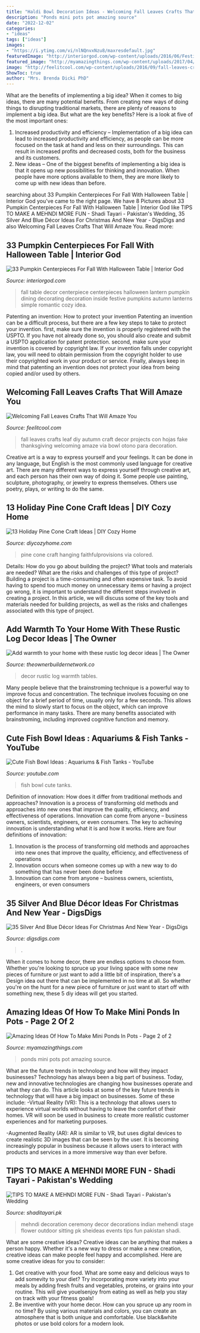 ```yaml
---
title: "Haldi Bowl Decoration Ideas - Welcoming Fall Leaves Crafts That Will Amaze You"
description: "Ponds mini pots pot amazing source"
date: "2022-12-02"
categories:
- "ideas"
tags: ["ideas"]
images:
- "https://i.ytimg.com/vi/nlNQnvxNzu8/maxresdefault.jpg"
featuredImage: "http://interiorgod.com/wp-content/uploads/2016/06/Festive-Fall-Table-Decor-Ideas.jpg"
featured_image: "http://myamazingthings.com/wp-content/uploads/2017/04/pot-768x1024.jpeg"
image: "http://feelitcool.com/wp-content/uploads/2016/09/fall-leaves-crafts9.jpg"
ShowToc: true
author: "Mrs. Brenda Dicki PhD"
---
```



What are the benefits of implementing a big idea?
When it comes to big ideas, there are many potential benefits. From creating new ways of doing things to disrupting traditional markets, there are plenty of reasons to implement a big idea. But what are the key benefits? Here is a look at five of the most important ones:
1. Increased productivity and efficiency – Implementation of a big idea can lead to increased productivity and efficiency, as people can be more focused on the task at hand and less on their surroundings. This can result in increased profits and decreased costs, both for the business and its customers.
2. New ideas – One of the biggest benefits of implementing a big idea is that it opens up new possibilities for thinking and innovation. When people have more options available to them, they are more likely to come up with new ideas than before.

	

		
searching about 33 Pumpkin Centerpieces For Fall With Halloween Table | Interior God you've came to the right page. We have 8 Pictures about 33 Pumpkin Centerpieces For Fall With Halloween Table | Interior God like TIPS TO MAKE A MEHNDI MORE FUN - Shadi Tayari - Pakistan&#039;s Wedding, 35 Silver And Blue Décor Ideas For Christmas And New Year - DigsDigs and also Welcoming Fall Leaves Crafts That Will Amaze You. Read more:
		
    
## 33 Pumpkin Centerpieces For Fall With Halloween Table | Interior God

<img loading=lazy src="http://interiorgod.com/wp-content/uploads/2016/06/Festive-Fall-Table-Decor-Ideas.jpg" onerror="this.onerror=null;this.src='https://tse1.mm.bing.net/th?id=OIP.XaKuY6wjqFkk4bjCCgufRwHaJ3&amp;pid=15.1';" alt="33 Pumpkin Centerpieces For Fall With Halloween Table | Interior God">

_Source: interiorgod.com_

>fall table decor centerpiece centerpieces halloween lantern pumpkin dining decorating decoration inside festive pumpkins autumn lanterns simple romantic cozy idea. 

	

Patenting an invention: How to protect your invention
Patenting an invention can be a difficult process, but there are a few key steps to take to protect your invention. first, make sure the invention is properly registered with the USPTO. If you have not already done so, you should also create and submit a USPTO application for patent protection. second, make sure your invention is covered by copyright law. If your invention falls under copyright law, you will need to obtain permission from the copyright holder to use their copyrighted work in your product or service. Finally, always keep in mind that patenting an invention does not protect your idea from being copied and/or used by others.

    
## Welcoming Fall Leaves Crafts That Will Amaze You

<img loading=lazy src="http://feelitcool.com/wp-content/uploads/2016/09/fall-leaves-crafts9.jpg" onerror="this.onerror=null;this.src='https://tse4.mm.bing.net/th?id=OIP.ZiRzq--XYVk8cBvkILLyawHaLE&amp;pid=15.1';" alt="Welcoming Fall Leaves Crafts That Will Amaze You">

_Source: feelitcool.com_

>fall leaves crafts leaf diy autumn craft decor projects con hojas fake thanksgiving welcoming amaze via bowl otono para decoration. 

	

Creative art is a way to express yourself and your feelings. It can be done in any language, but English is the most commonly used language for creative art. There are many different ways to express yourself through creative art, and each person has their own way of doing it. Some people use painting, sculpture, photography, or jewelry to express themselves. Others use poetry, plays, or writing to do the same.

    
## 13 Holiday Pine Cone Craft Ideas | DIY Cozy Home

<img loading=lazy src="http://diycozyhome.com/wp-content/uploads/2017/10/colored-handing-pine-cone.jpg" onerror="this.onerror=null;this.src='https://tse3.mm.bing.net/th?id=OIP.tS95uz6_Zzv2tyRQ2DffwQHaLH&amp;pid=15.1';" alt="13 Holiday Pine Cone Craft Ideas | DIY Cozy Home">

_Source: diycozyhome.com_

>pine cone craft hanging faithfulprovisions via colored. 

	

Details: How do you go about building the project? What tools and materials are needed? What are the risks and challenges of this type of project?
Building a project is a time-consuming and often expensive task. To avoid having to spend too much money on unnecessary items or having a project go wrong, it is important to understand the different steps involved in creating a project. In this article, we will discuss some of the key tools and materials needed for building projects, as well as the risks and challenges associated with this type of project.

    
## Add Warmth To Your Home With These Rustic Log Decor Ideas | The Owner

<img loading=lazy src="http://theownerbuildernetwork.co/wp-content/uploads/2016/05/Rustic-Log-Decor-Ideas-21.jpg" onerror="this.onerror=null;this.src='https://tse4.mm.bing.net/th?id=OIP.52gxrlhiGMJbap8MxYImaAHaJ4&amp;pid=15.1';" alt="Add warmth to your home with these rustic log decor ideas | The Owner">

_Source: theownerbuildernetwork.co_

>decor rustic log warmth tables. 

	

Many people believe that the brainstroming technique is a powerful way to improve focus and concentration. The technique involves focusing on one object for a brief period of time, usually only for a few seconds. This allows the mind to slowly start to focus on the object, which can improve performance in many tasks. There are many benefits associated with brainstroming, including improved cognitive function and memory.

    
## Cute Fish Bowl Ideas : Aquariums &amp; Fish Tanks - YouTube

<img loading=lazy src="https://i.ytimg.com/vi/nlNQnvxNzu8/maxresdefault.jpg" onerror="this.onerror=null;this.src='https://tse2.mm.bing.net/th?id=OIP.apGd4qY64N7vMfa1j6OwmwHaEK&amp;pid=15.1';" alt="Cute Fish Bowl Ideas : Aquariums &amp; Fish Tanks - YouTube">

_Source: youtube.com_

>fish bowl cute tanks. 

	

Definition of innovation: How does it differ from traditional methods and approaches?
Innovation is a process of transforming old methods and approaches into new ones that improve the quality, efficiency, and effectiveness of operations. Innovation can come from anyone – business owners, scientists, engineers, or even consumers. The key to achieving innovation is understanding what it is and how it works. Here are four definitions of innovation: 
1. Innovation is the process of transforming old methods and approaches into new ones that improve the quality, efficiency, and effectiveness of operations 
2. Innovation occurs when someone comes up with a new way to do something that has never been done before 
3. Innovation can come from anyone – business owners, scientists, engineers, or even consumers 

    
## 35 Silver And Blue Décor Ideas For Christmas And New Year - DigsDigs

<img loading=lazy src="https://www.digsdigs.com/photos/charming-silver-and-blue-christmas-decor-ideas-23.jpg" onerror="this.onerror=null;this.src='https://tse1.mm.bing.net/th?id=OIP.xsspCEtaG62mRjHsWhLvogHaIe&amp;pid=15.1';" alt="35 Silver And Blue Décor Ideas For Christmas And New Year - DigsDigs">

_Source: digsdigs.com_

>. 

	

When it comes to home decor, there are endless options to choose from. Whether you're looking to spruce up your living space with some new pieces of furniture or just want to add a little bit of inspiration, there's a Design idea out there that can be implemented in no time at all. So whether you're on the hunt for a new piece of furniture or just want to start off with something new, these 5 diy ideas will get you started.

    
## Amazing Ideas Of How To Make Mini Ponds In Pots - Page 2 Of 2

<img loading=lazy src="http://myamazingthings.com/wp-content/uploads/2017/04/pot-768x1024.jpeg" onerror="this.onerror=null;this.src='https://tse1.mm.bing.net/th?id=OIP.q8gkybK8ZxQlDjqN35CqRAHaJ4&amp;pid=15.1';" alt="Amazing Ideas Of How To Make Mini Ponds In Pots - Page 2 of 2">

_Source: myamazingthings.com_

>ponds mini pots pot amazing source. 

	

What are the future trends in technology and how will they impact businesses?
Technology has always been a big part of business. Today, new and innovative technologies are changing how businesses operate and what they can do. This article looks at some of the key future trends in technology that will have a big impact on businesses. Some of these include:
-Virtual Reality (VR): This is a technology that allows users to experience virtual worlds without having to leave the comfort of their homes. VR will soon be used in business to create more realistic customer experiences and for marketing purposes.

-Augmented Reality (AR): AR is similar to VR, but uses digital devices to create realistic 3D images that can be seen by the user. It is becoming increasingly popular in business because it allows users to interact with products and services in a more immersive way than ever before.

    
## TIPS TO MAKE A MEHNDI MORE FUN - Shadi Tayari - Pakistan&#039;s Wedding

<img loading=lazy src="http://www.shaditayari.pk/wp-content/uploads/Latest-Mehndi-day-Decoration-Ideas-2016-Fashion-7.jpg" onerror="this.onerror=null;this.src='https://tse4.mm.bing.net/th?id=OIP.8rzCrIhGsFH73Nb_Wqdj1QHaE7&amp;pid=15.1';" alt="TIPS TO MAKE A MEHNDI MORE FUN - Shadi Tayari - Pakistan&#039;s Wedding">

_Source: shaditayari.pk_

>mehndi decoration ceremony decor decorations indian mehendi stage flower outdoor sitting pk sheideas events tips fun pakistan shadi. 

	

What are some creative ideas?
Creative ideas can be anything that makes a person happy. Whether it's a new way to dress or make a new creation, creative ideas can make people feel happy and accomplished. Here are some creative ideas for you to consider: 
1. Get creative with your food. What are some easy and delicious ways to add somevity to your diet? Try incorporating more variety into your meals by adding fresh fruits and vegetables, proteins, or grains into your routine. This will give youelsenjoy from eating as well as help you stay on track with your fitness goals! 
2. Be inventive with your home decor. How can you spruce up any room in no time? By using various materials and colors, you can create an atmosphere that is both unique and comfortable. Use black&white photos or use bold colors for a modern look.

